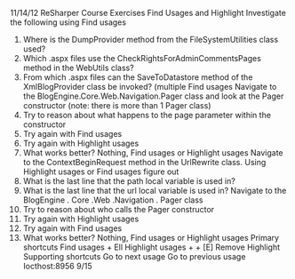 11/14/12 ReSharper Course Exercises
Find Usages and Highlight
Investigate the following using Find usages
1. Where is the DumpProvider method from the FileSystemUtilities class used?
2. Which .aspx files use the CheckRightsForAdminCommentsPages method in the WebUtils class?
3. From which .aspx files can the SaveToDatastore method of the XmlBlogProvider class be invoked?
(multiple Find usages
Navigate to the BlogEngine.Core.Web.Navigation.Pager class and look at the Pager constructor (note: there
is more than 1 Pager class)
4. Try to reason about what happens to the page parameter within the constructor
5. Try again with Find usages
6. Try again with Highlight usages
7. What works better? Nothing, Find usages or Highlight usages
Navigate to the ContextBeginRequest method in the UrlRewrite class. Using Highlight usages or Find usages
figure out
8. What is the last line that the path local variable is used in?
9. What is the last line that the url local variable is used in?
Navigate to the BlogEngine . Core .Web .Navigation . Pager class
10. Try to reason about who calls the Pager constructor
11. Try again with Highlight usages
12. Try again with Find usages
13. What works better? Nothing, Find usages or Highlight usages
Primary shortcuts
Find usages + Ell
Highlight usages + + [E]
Remove Highlight
Supporting shortcuts
Go to next usage
Go to previous usage
Iocthost:8956 9/15